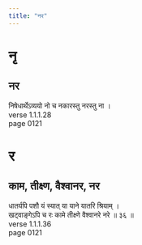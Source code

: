 ```yaml
---
title: "नर"
---
```


# नृ
## नर
निषेधार्थेऽव्ययो नो च नकारस्तु नरस्तु ना ।<BR>verse 1.1.1.28<BR>page 0121

# र
## काम, तीक्ष्ण, वैश्वानर, नर
धातर्यपि पशौ यं स्यात् या याने यातरि श्रियाम् ।<BR>खट्वाङ्गेऽपि च रः कामे तीक्ष्णे वैश्वानरे नरे ॥ ३६ ॥<BR>verse 1.1.1.36<BR>page 0121

